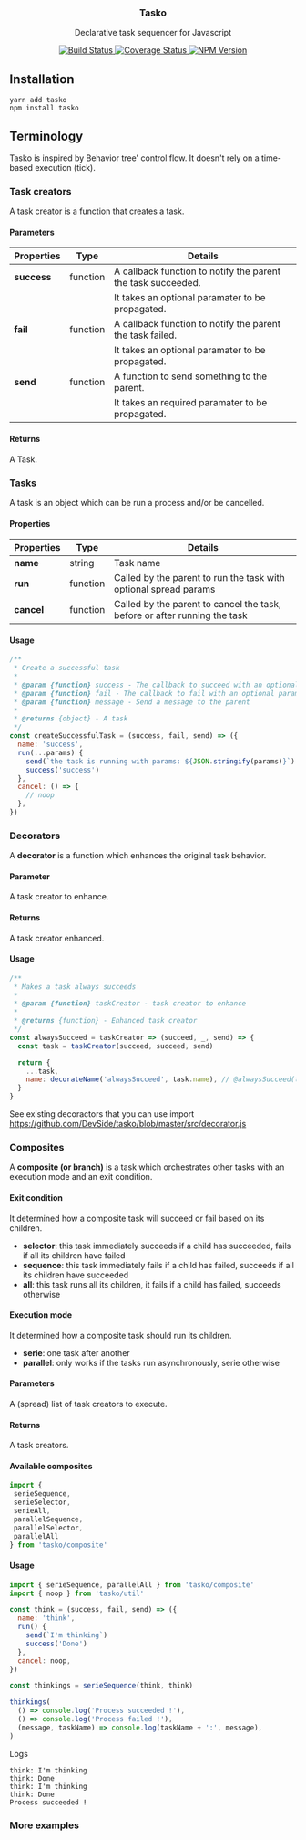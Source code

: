 <h3 align="center">
  Tasko
</h3>

<p align="center">
  Declarative task sequencer for Javascript
</p>

<p align="center">
  <a href="https://travis-ci.org/DevSide/tasko" target="_blank">
    <img src="https://img.shields.io/travis/DevSide/tasko/master.svg" alt="Build Status">
  </a>
  <a href='https://coveralls.io/github/DevSide/tasko?branch=master' target="_blank">
    <img src='https://img.shields.io/coveralls/github/DevSide/tasko/master.svg' alt='Coverage Status' />
  </a>
  <a href="https://www.npmjs.com/package/tasko" target="_blank">
    <img src="https://img.shields.io/npm/v/tasko.svg" alt="NPM Version">
  </a>
</p>

## Installation

```shell
yarn add tasko
npm install tasko
```

## Terminology

Tasko is inspired by Behavior tree' control flow. It doesn't rely on a time-based execution (tick).

### Task creators

A task creator is a function that creates a task.

#### Parameters

| Properties    | Type     | Details                                                                   |
| ------------- | -------- | ------------------------------------------------------------------------- |
| **success**   | function | A callback function to notify the parent the task succeeded.              |
|               |          | It takes an optional paramater to be propagated.                          |
| **fail**      | function | A callback function to notify the parent the task failed.                 |
|               |          | It takes an optional paramater to be propagated.                          |
| **send**      | function | A function to send something to the parent.                               |
|               |          | It takes an required paramater to be propagated.                          |

#### Returns

A Task.

### Tasks

A task is an object which can be run a process and/or be cancelled.

#### Properties

| Properties | Type     | Details                                                                   |
| ---------- | -------- | ------------------------------------------------------------------------- |
| **name**   | string   | Task name                                                                 |
| **run**    | function | Called by the parent to run the task with optional spread params          |
| **cancel** | function | Called by the parent to cancel the task, before or after running the task |

#### Usage

```js
/**
 * Create a successful task
 *
 * @param {function} success - The callback to succeed with an optional param
 * @param {function} fail - The callback to fail with an optional param
 * @param {function} message - Send a message to the parent
 *
 * @returns {object} - A task
 */
const createSuccessfulTask = (success, fail, send) => ({
  name: 'success',
  run(...params) {
    send(`the task is running with params: ${JSON.stringify(params)}`)
    success('success')
  },
  cancel: () => {
    // noop
  },
})
```

### Decorators

A **decorator** is a function which enhances the original task behavior.

#### Parameter

A task creator to enhance.

#### Returns

A task creator enhanced.

#### Usage

```js
/**
 * Makes a task always succeeds
 *
 * @param {function} taskCreator - task creator to enhance
 *
 * @returns {function} - Enhanced task creator
 */
const alwaysSucceed = taskCreator => (succeed, _, send) => {
  const task = taskCreator(succeed, succeed, send)

  return {
    ...task,
    name: decorateName('alwaysSucceed', task.name), // @alwaysSucceed(task-name)
  }
}
```

See existing decoractors that you can use import https://github.com/DevSide/tasko/blob/master/src/decorator.js

### Composites

A **composite (or branch)** is a task which orchestrates other tasks with an execution mode and an exit condition.

#### Exit condition

It determined how a composite task will succeed or fail based on its children.

* **selector**: this task immediately succeeds if a child has succeeded, fails if all its children have failed
* **sequence**: this task immediately fails if a child has failed, succeeds if all its children have succeeded
* **all**: this task runs all its children, it fails if a child has failed, succeeds otherwise

#### Execution mode

It determined how a composite task should run its children.

* **serie**: one task after another
* **parallel**: only works if the tasks run asynchronously, serie otherwise

#### Parameters

A (spread) list of task creators to execute.

#### Returns

A task creators.

#### Available composites

```js
import { 
 serieSequence,
 serieSelector,
 serieAll,
 parallelSequence,
 parallelSelector,
 parallelAll
} from 'tasko/composite'
```

#### Usage

```js
import { serieSequence, parallelAll } from 'tasko/composite'
import { noop } from 'tasko/util'

const think = (success, fail, send) => ({
  name: 'think',
  run() {
    send(`I'm thinking`)
    success('Done')
  },
  cancel: noop,
})

const thinkings = serieSequence(think, think)

thinkings(
  () => console.log('Process succeeded !'),
  () => console.log('Process failed !'),
  (message, taskName) => console.log(taskName + ':', message),
)

```

Logs

```
think: I'm thinking
think: Done
think: I'm thinking
think: Done
Process succeeded !
```

### More examples
